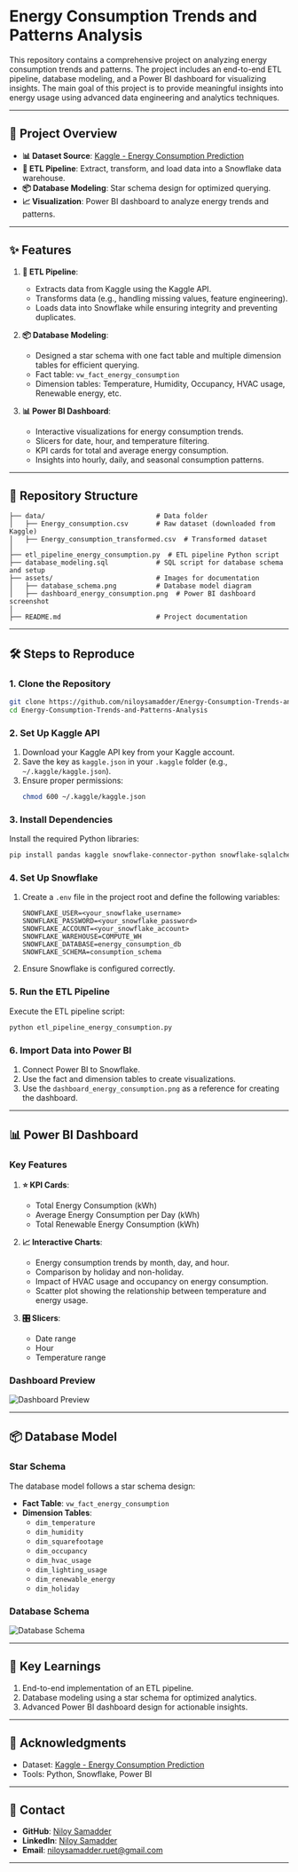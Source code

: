 # Energy Consumption Trends and Patterns Analysis

This repository contains a comprehensive project on analyzing energy consumption trends and patterns. The project includes an end-to-end ETL pipeline, database modeling, and a Power BI dashboard for visualizing insights. The main goal of this project is to provide meaningful insights into energy usage using advanced data engineering and analytics techniques.

---

## **📖 Project Overview**
- **📊 Dataset Source**: [Kaggle - Energy Consumption Prediction](https://www.kaggle.com/datasets/mrsimple07/energy-consumption-prediction)
- **🔄 ETL Pipeline**: Extract, transform, and load data into a Snowflake data warehouse.
- **📦 Database Modeling**: Star schema design for optimized querying.
- **📈 Visualization**: Power BI dashboard to analyze energy trends and patterns.

---

## **✨ Features**
1. **🔄 ETL Pipeline**:
   - Extracts data from Kaggle using the Kaggle API.
   - Transforms data (e.g., handling missing values, feature engineering).
   - Loads data into Snowflake while ensuring integrity and preventing duplicates.

2. **📦 Database Modeling**:
   - Designed a star schema with one fact table and multiple dimension tables for efficient querying.
   - Fact table: `vw_fact_energy_consumption`
   - Dimension tables: Temperature, Humidity, Occupancy, HVAC usage, Renewable energy, etc.

3. **📊 Power BI Dashboard**:
   - Interactive visualizations for energy consumption trends.
   - Slicers for date, hour, and temperature filtering.
   - KPI cards for total and average energy consumption.
   - Insights into hourly, daily, and seasonal consumption patterns.

---

## **📂 Repository Structure**

```
├── data/                            # Data folder
│   ├── Energy_consumption.csv       # Raw dataset (downloaded from Kaggle)
│   ├── Energy_consumption_transformed.csv  # Transformed dataset
│
├── etl_pipeline_energy_consumption.py  # ETL pipeline Python script
├── database_modeling.sql            # SQL script for database schema and setup
├── assets/                          # Images for documentation
│   ├── database_schema.png          # Database model diagram
│   ├── dashboard_energy_consumption.png  # Power BI dashboard screenshot
│
├── README.md                        # Project documentation
```

---

## **🛠️ Steps to Reproduce**

### **1. Clone the Repository**
```bash
git clone https://github.com/niloysamadder/Energy-Consumption-Trends-and-Patterns-Analysis.git
cd Energy-Consumption-Trends-and-Patterns-Analysis
```

### **2. Set Up Kaggle API**
1. Download your Kaggle API key from your Kaggle account.
2. Save the key as `kaggle.json` in your `.kaggle` folder (e.g., `~/.kaggle/kaggle.json`).
3. Ensure proper permissions:
   ```bash
   chmod 600 ~/.kaggle/kaggle.json
   ```

### **3. Install Dependencies**
Install the required Python libraries:
```bash
pip install pandas kaggle snowflake-connector-python snowflake-sqlalchemy python-dotenv
```

### **4. Set Up Snowflake**
1. Create a `.env` file in the project root and define the following variables:
   ```
   SNOWFLAKE_USER=<your_snowflake_username>
   SNOWFLAKE_PASSWORD=<your_snowflake_password>
   SNOWFLAKE_ACCOUNT=<your_snowflake_account>
   SNOWFLAKE_WAREHOUSE=COMPUTE_WH
   SNOWFLAKE_DATABASE=energy_consumption_db
   SNOWFLAKE_SCHEMA=consumption_schema
   ```
2. Ensure Snowflake is configured correctly.

### **5. Run the ETL Pipeline**
Execute the ETL pipeline script:
```bash
python etl_pipeline_energy_consumption.py
```

### **6. Import Data into Power BI**
1. Connect Power BI to Snowflake.
2. Use the fact and dimension tables to create visualizations.
3. Use the `dashboard_energy_consumption.png` as a reference for creating the dashboard.

---

## **📊 Power BI Dashboard**

### **Key Features**
1. **⭐ KPI Cards**:
   - Total Energy Consumption (kWh)
   - Average Energy Consumption per Day (kWh)
   - Total Renewable Energy Consumption (kWh)

2. **📈 Interactive Charts**:
   - Energy consumption trends by month, day, and hour.
   - Comparison by holiday and non-holiday.
   - Impact of HVAC usage and occupancy on energy consumption.
   - Scatter plot showing the relationship between temperature and energy usage.

3. **🎛️ Slicers**:
   - Date range
   - Hour
   - Temperature range

### **Dashboard Preview**
![Dashboard Preview](dashboard_energy%20consumption%20and%20pattern.PNG)

---

## **📦 Database Model**

### **Star Schema**
The database model follows a star schema design:
- **Fact Table**: `vw_fact_energy_consumption`
- **Dimension Tables**: 
  - `dim_temperature`
  - `dim_humidity`
  - `dim_squarefootage`
  - `dim_occupancy`
  - `dim_hvac_usage`
  - `dim_lighting_usage`
  - `dim_renewable_energy`
  - `dim_holiday`

### **Database Schema**
![Database Schema](database_schema.PNG)

---

## **🌟 Key Learnings**
1. End-to-end implementation of an ETL pipeline.
2. Database modeling using a star schema for optimized analytics.
3. Advanced Power BI dashboard design for actionable insights.

---

## **🙌 Acknowledgments**
- Dataset: [Kaggle - Energy Consumption Prediction](https://www.kaggle.com/datasets/mrsimple07/energy-consumption-prediction)
- Tools: Python, Snowflake, Power BI

---

## **📧 Contact**
- **GitHub**: [Niloy Samadder](https://github.com/niloysamadder/Energy-Consumption-Trends-and-Patterns-Analysis)
- **LinkedIn**: [Niloy Samadder](https://www.linkedin.com/in/niloy-samadder-a6533a167/)
- **Email**: [niloysamadder.ruet@gmail.com](mailto:niloysamadder.ruet@gmail.com)

---

